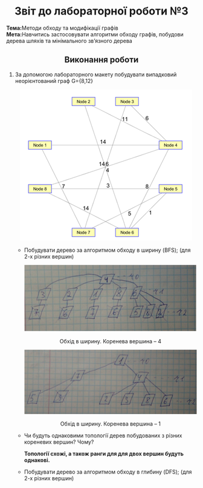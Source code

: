 <h1 align="center">Звіт до лабораторної роботи №3</h1>
<strong>Тема:</strong>Методи обходу та модифікації графів <br>
<strong>Мета:</strong>Навчитись застосовувати алгоритми обходу графів, побудови дерева шляхів та мінімального зв’язного дерева
<h2 align="center"> Виконання роботи </h2>
<ol>
<li>За допомогою лабораторного макету побудувати випадковий неорієнтований граф G={8,12}</li>
<p align="center"><img src="https://github.com/StarLord0298/Reient_TR31_TOTM2020/blob/master/LAB3/img/1.png"></p>
<ul><li>Побудувати дерево за алгоритмом обходу в ширину (BFS); (для 2-х різних вершин)</li>
  <p align="center"><img src="https://github.com/StarLord0298/Reient_TR31_TOTM2020/blob/master/LAB3/img/2.png"></p><p align="center">Обхід в ширину. Коренева вершина – 4</p>
  <p align="center"><img src="https://github.com/StarLord0298/Reient_TR31_TOTM2020/blob/master/LAB3/img/3.png"></p><p align="center"> <p align="center">Обхід в ширину. Коренева вершина – 1</p>
 <li>Чи будуть однаковими топології дерев побудованих з різних кореневих вершин? Чому?</li>  <p><b>Топології схожі, а також ранги для для двох вершин будуть однакові.</b></p>
 <li>Побудувати дерево за алгоритмом обходу в глибину (DFS); (для 2-х різних вершин)</li>
   
 </ul>





</ol>
